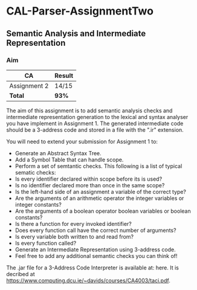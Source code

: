 # CAL-Parser-AssignmentTwo

## Semantic Analysis and Intermediate Representation

### Aim

CA  | Result
------------- | -------------
Assignment 2 | 14/15
__Total__ | __93%__

The aim of this assignment is to add semantic analysis checks and intermediate representation generation to the lexical and syntax analyser you have implement in Assignment 1. The generated intermediate code should be a 3-address code and stored in a file with the ".ir" extension.

You will need to extend your submission for Assignment 1 to:

- Generate an Abstract Syntax Tree.
- Add a Symbol Table that can handle scope.
- Perform a set of semtantic checks. This following is a list of typical sematic checks:
- Is every identifier declared within scope before its is used?
- Is no identifier declared more than once in the same scope?
- Is the left-hand side of an assignment a variable of the correct type?
- Are the arguments of an arithmetic operator the integer variables or integer constants?
- Are the arguments of a boolean operator boolean variables or boolean constants?
- Is there a function for every invoked identifier?
- Does every function call have the correct number of arguments?
- Is every variable both written to and read from?
- Is every function called?
- Generate an Intermediate Representation using 3-address code.
- Feel free to add any additional semantic checks you can think of!

The .jar file for a 3-Address Code Interpreter is available at: here. It is decribed at https://www.computing.dcu.ie/~davids/courses/CA4003/taci.pdf.
